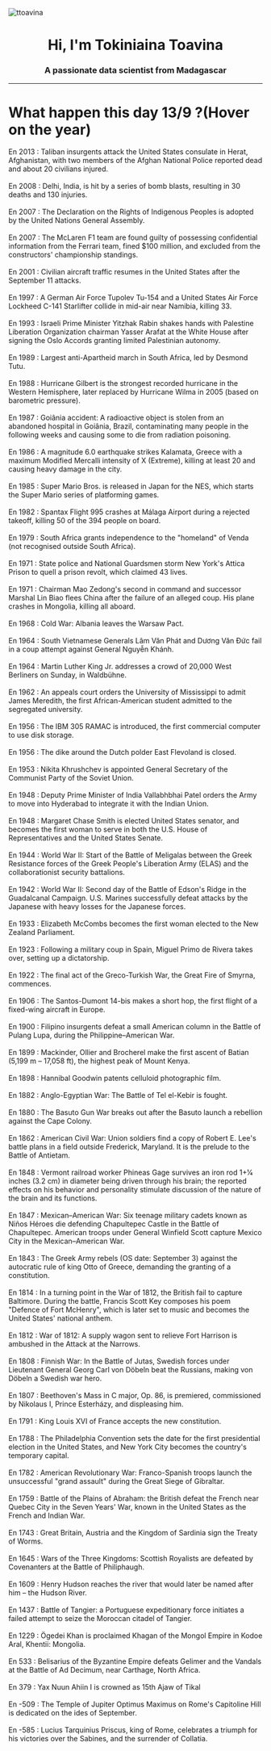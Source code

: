 
<p align="left"> <img src="https://komarev.com/ghpvc/?username=ttoavina&label=Profile%20views&color=0e75b6&style=flat" alt="ttoavina" /> </p>
<h1 align="center">Hi, I'm Tokiniaina Toavina</h1>
<h3 align="center">A passionate data scientist from Madagascar</h3>
    
<hr/>
<h1> What happen this day 13/9 ?(Hover on the year)</h1>

En 2013 : Taliban insurgents attack the United States consulate in Herat, Afghanistan, with two members of the Afghan National Police reported dead and about 20 civilians injured.
<br/><br/>
En 2008 : Delhi, India, is hit by a series of bomb blasts, resulting in 30 deaths and 130 injuries.
<br/><br/>
En 2007 : The Declaration on the Rights of Indigenous Peoples is adopted by the United Nations General Assembly.
<br/><br/>
En 2007 : The McLaren F1 team are found guilty of possessing confidential information from the Ferrari team, fined $100 million, and excluded from the constructors' championship standings.
<br/><br/>
En 2001 : Civilian aircraft traffic resumes in the United States after the September 11 attacks.
<br/><br/>
En 1997 : A German Air Force Tupolev Tu-154 and a United States Air Force Lockheed C-141 Starlifter collide in mid-air near Namibia, killing 33.
<br/><br/>
En 1993 : Israeli Prime Minister Yitzhak Rabin shakes hands with Palestine Liberation Organization chairman Yasser Arafat at the White House after signing the Oslo Accords granting limited Palestinian autonomy.
<br/><br/>
En 1989 : Largest anti-Apartheid march in South Africa, led by Desmond Tutu.
<br/><br/>
En 1988 : Hurricane Gilbert is the strongest recorded hurricane in the Western Hemisphere, later replaced by Hurricane Wilma in 2005 (based on barometric pressure).
<br/><br/>
En 1987 : Goiânia accident: A radioactive object is stolen from an abandoned hospital in Goiânia, Brazil, contaminating many people in the following weeks and causing some to die from radiation poisoning.
<br/><br/>
En 1986 : A magnitude 6.0 earthquake strikes Kalamata, Greece with a maximum Modified Mercalli intensity of X (Extreme), killing at least 20 and causing heavy damage in the city.
<br/><br/>
En 1985 : Super Mario Bros. is released in Japan for the NES, which starts the Super Mario series of platforming games.
<br/><br/>
En 1982 : Spantax Flight 995 crashes at Málaga Airport during a rejected takeoff, killing 50 of the 394 people on board.
<br/><br/>
En 1979 : South Africa grants independence to the "homeland" of Venda (not recognised outside South Africa).
<br/><br/>
En 1971 : State police and National Guardsmen storm New York's Attica Prison to quell a prison revolt, which claimed 43 lives.
<br/><br/>
En 1971 : Chairman Mao Zedong's second in command and successor Marshal Lin Biao flees China after the failure of an alleged coup. His plane crashes in Mongolia, killing all aboard.
<br/><br/>
En 1968 : Cold War: Albania leaves the Warsaw Pact.
<br/><br/>
En 1964 : South Vietnamese Generals Lâm Văn Phát and Dương Văn Đức fail in a coup attempt against General Nguyễn Khánh.
<br/><br/>
En 1964 : Martin Luther King Jr. addresses a crowd of 20,000 West Berliners on Sunday, in Waldbühne.
<br/><br/>
En 1962 : An appeals court orders the University of Mississippi to admit James Meredith, the first African-American student admitted to the segregated university.
<br/><br/>
En 1956 : The IBM 305 RAMAC is introduced, the first commercial computer to use disk storage.
<br/><br/>
En 1956 : The dike around the Dutch polder East Flevoland is closed.
<br/><br/>
En 1953 : Nikita Khrushchev is appointed General Secretary of the Communist Party of the Soviet Union.
<br/><br/>
En 1948 : Deputy Prime Minister of India Vallabhbhai Patel orders the Army to move into Hyderabad to integrate it with the Indian Union.
<br/><br/>
En 1948 : Margaret Chase Smith is elected United States senator, and becomes the first woman to serve in both the U.S. House of Representatives and the United States Senate.
<br/><br/>
En 1944 : World War II: Start of the Battle of Meligalas between the Greek Resistance forces of the Greek People's Liberation Army (ELAS) and the collaborationist security battalions.
<br/><br/>
En 1942 : World War II: Second day of the Battle of Edson's Ridge in the Guadalcanal Campaign. U.S. Marines successfully defeat attacks by the Japanese with heavy losses for the Japanese forces.
<br/><br/>
En 1933 : Elizabeth McCombs becomes the first woman elected to the New Zealand Parliament.
<br/><br/>
En 1923 : Following a military coup in Spain, Miguel Primo de Rivera takes over, setting up a dictatorship.
<br/><br/>
En 1922 : The final act of the Greco-Turkish War, the Great Fire of Smyrna, commences.
<br/><br/>
En 1906 : The Santos-Dumont 14-bis makes a short hop, the first flight of a fixed-wing aircraft in Europe.
<br/><br/>
En 1900 : Filipino insurgents defeat a small American column in the Battle of Pulang Lupa, during the Philippine–American War.
<br/><br/>
En 1899 : Mackinder, Ollier and Brocherel make the first ascent of Batian (5,199 m – 17,058 ft), the highest peak of Mount Kenya.
<br/><br/>
En 1898 : Hannibal Goodwin patents celluloid photographic film.
<br/><br/>
En 1882 : Anglo-Egyptian War: The Battle of Tel el-Kebir is fought.
<br/><br/>
En 1880 : The Basuto Gun War breaks out after the Basuto launch a rebellion against the Cape Colony.
<br/><br/>
En 1862 : American Civil War: Union soldiers find a copy of Robert E. Lee's battle plans in a field outside Frederick, Maryland. It is the prelude to the Battle of Antietam.
<br/><br/>
En 1848 : Vermont railroad worker Phineas Gage survives an iron rod 1+1⁄4 inches (3.2 cm) in diameter being driven through his brain; the reported effects on his behavior and personality stimulate discussion of the nature of the brain and its functions.
<br/><br/>
En 1847 : Mexican–American War: Six teenage military cadets known as Niños Héroes die defending Chapultepec Castle in the Battle of Chapultepec. American troops under General Winfield Scott capture Mexico City in the Mexican–American War.
<br/><br/>
En 1843 : The Greek Army rebels (OS date: September 3) against the autocratic rule of king Otto of Greece, demanding the granting of a constitution.
<br/><br/>
En 1814 : In a turning point in the War of 1812, the British fail to capture Baltimore. During the battle, Francis Scott Key composes his poem "Defence of Fort McHenry", which is later set to music and becomes the United States' national anthem.
<br/><br/>
En 1812 : War of 1812: A supply wagon sent to relieve Fort Harrison is ambushed in the Attack at the Narrows.
<br/><br/>
En 1808 : Finnish War: In the Battle of Jutas, Swedish forces under Lieutenant General Georg Carl von Döbeln beat the Russians, making von Döbeln a Swedish war hero.
<br/><br/>
En 1807 : Beethoven's Mass in C major, Op. 86, is premiered, commissioned by Nikolaus I, Prince Esterházy, and displeasing him.
<br/><br/>
En 1791 : King Louis XVI of France accepts the new constitution.
<br/><br/>
En 1788 : The Philadelphia Convention sets the date for the first presidential election in the United States, and New York City becomes the country's temporary capital.
<br/><br/>
En 1782 : American Revolutionary War: Franco-Spanish troops launch the unsuccessful "grand assault" during the Great Siege of Gibraltar.
<br/><br/>
En 1759 : Battle of the Plains of Abraham: the British defeat the French near Quebec City in the Seven Years' War, known in the United States as the French and Indian War.
<br/><br/>
En 1743 : Great Britain, Austria and the Kingdom of Sardinia sign the Treaty of Worms.
<br/><br/>
En 1645 : Wars of the Three Kingdoms: Scottish Royalists are defeated by Covenanters at the Battle of Philiphaugh.
<br/><br/>
En 1609 : Henry Hudson reaches the river that would later be named after him – the Hudson River.
<br/><br/>
En 1437 : Battle of Tangier: a Portuguese expeditionary force initiates a failed attempt to seize the Moroccan citadel of Tangier.
<br/><br/>
En 1229 : Ögedei Khan is proclaimed Khagan of the Mongol Empire in Kodoe Aral, Khentii: Mongolia.
<br/><br/>
En 533 : Belisarius of the Byzantine Empire defeats Gelimer and the Vandals at the Battle of Ad Decimum, near Carthage, North Africa.
<br/><br/>
En 379 : Yax Nuun Ahiin I is crowned as 15th Ajaw of Tikal
<br/><br/>
En -509 : The Temple of Jupiter Optimus Maximus on Rome's Capitoline Hill is dedicated on the ides of September.
<br/><br/>
En -585 : Lucius Tarquinius Priscus, king of Rome, celebrates a triumph for his victories over the Sabines, and the surrender of Collatia.
<br/><br/>
